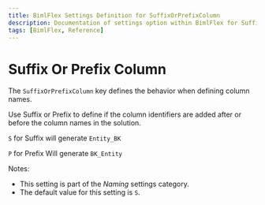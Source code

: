 ```yaml
---
title: BimlFlex Settings Definition for SuffixOrPrefixColumn
description: Documentation of settings option within BimlFlex for SuffixOrPrefixColumn
tags: [BimlFlex, Reference]
---
```


# Suffix Or Prefix Column

The `SuffixOrPrefixColumn` key defines the behavior when defining column names.

Use Suffix or Prefix to define if the column identifiers are added after or before the column names in the solution.

`S` for Suffix will generate `Entity_BK`

`P` for Prefix Will generate `BK_Entity`

Notes:

* This setting is part of the *Naming* settings category.
* The default value for this setting is `S`.
